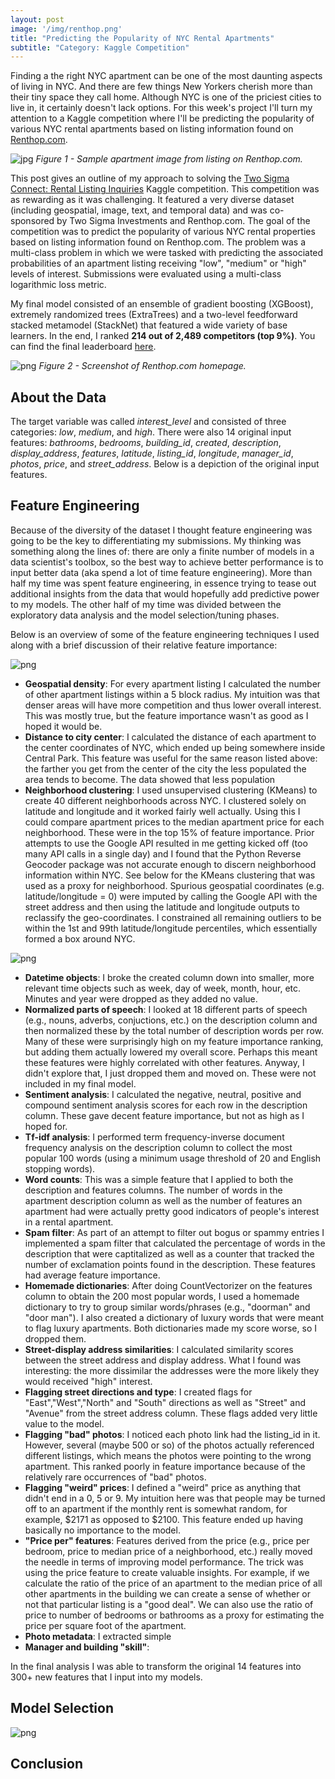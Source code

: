 ```yaml
---
layout: post
image: '/img/renthop.png'
title: "Predicting the Popularity of NYC Rental Apartments"
subtitle: "Category: Kaggle Competition"
---
```



Finding a the right NYC apartment can be one of the most daunting aspects of living in NYC.  And there are few things New Yorkers cherish more than their tiny space they call home.  Although NYC is one of the priciest cities to live in, it certainly doesn't lack options.  For this week's project I'll turn my attention to a Kaggle competition where I'll be predicting the popularity of various NYC rental apartments based on listing information found on [Renthop.com](https://www.renthop.com/).

![jpg](/img/renthop_files/nyc_apartment.jpg)
*Figure 1 - Sample apartment image from listing on Renthop.com.*

This post gives an outline of my approach to solving the [Two Sigma Connect: Rental Listing Inquiries](https://www.kaggle.com/c/two-sigma-connect-rental-listing-inquiries) Kaggle competition.  This competition was as rewarding as it was challenging.  It featured a very diverse dataset (including geospatial, image, text, and temporal data) and was co-sponsored by Two Sigma Investments and Renthop.com.  The goal of the competition was to predict the popularity of various NYC rental properties based on listing information found on Renthop.com.  The problem was a multi-class problem in which we were tasked with predicting the associated probabilities of an apartment listing receiving "low", "medium" or "high" levels of interest.  Submissions were evaluated using a multi-class logarithmic loss metric.

My final model consisted of an ensemble of gradient boosting (XGBoost), extremely randomized trees (ExtraTrees) and a two-level feedforward stacked metamodel (StackNet) that featured a wide variety of base learners.  In the end, I ranked **214 out of 2,489 competitors (top 9%)**.  You can find the final leaderboard [here](https://www.kaggle.com/c/two-sigma-connect-rental-listing-inquiries/leaderboard).  

![png](/img/renthop_files/renthop_screenshot.png)
*Figure 2 - Screenshot of Renthop.com homepage.*

## About the Data

The target variable was called *interest_level* and consisted of three categories: *low*, *medium*, and *high*.  There were also 14 original input features: *bathrooms*, *bedrooms*, *building_id*, *created*, *description*, *display_address*, *features*, *latitude*, *listing_id*, *longitude*, *manager_id*, *photos*, *price*, and *street_address*.  Below is a depiction of the original input features.



## Feature Engineering

Because of the diversity of the dataset I thought feature engineering was going to be the key to differentiating my submissions.  My thinking was something along the lines of: there are only a finite number of models in a data scientist's toolbox, so the best way to achieve better performance is to input better data (aka spend a lot of time feature engineering).  More than half my time was spent feature engineering, in essence trying to tease out additional insights from the data that would hopefully add predictive power to my models.  The other half of my time was divided between the exploratory data analysis and the model selection/tuning phases.  

Below is an overview of some of the feature engineering techniques I used along with a brief discussion of their relative feature importance:

![png](/img/renthop_files/feature_engineering.png)

- **Geospatial density**: For every apartment listing I calculated the number of other apartment listings within a 5 block radius. My intuition was that denser areas will have more competition and thus lower overall interest. This was mostly true, but the feature importance wasn't as good as I hoped it would be.
- **Distance to city center**: I calculated the distance of each apartment to the center coordinates of NYC, which ended up being somewhere inside Central Park.  This feature was useful for the same reason listed above: the farther you get from the center of the city the less populated the area tends to become.  The data showed that less population 
- **Neighborhood clustering**: I used unsupervised clustering (KMeans) to create 40 different neighborhoods across NYC. I clustered solely on latitude and longitude and it worked fairly well actually. Using this I could compare apartment prices to the median apartment price for each neighborhood. These were in the top 15% of feature importance.  Prior attempts to use the Google API resulted in me getting kicked off (too many API calls in a single day) and I found that the Python Reverse Geocoder package was not accurate enough to discern neighborhood information within NYC.  See below for the KMeans clustering that was used as a proxy for neighborhood.  Spurious geospatial coordinates (e.g. latitude/longitude = 0) were imputed by calling the Google API with the street address and then using the latitude and longitude outputs to reclassify the geo-coordinates.  I constrained all remaining outliers to be within the 1st and 99th latitude/longitude percentiles, which essentially formed a box around NYC.

![png](/img/renthop_files/neighborhood_clustering.png)

- **Datetime objects**: I broke the created column down into smaller, more relevant time objects such as week, day of week, month, hour, etc.  Minutes and year were dropped as they added no value.
- **Normalized parts of speech**: I looked at 18 different parts of speech (e.g., nouns, adverbs, conjuctions, etc.) on the description column and then normalized these by the total number of description words per row. Many of these were surprisingly high on my feature importance ranking, but adding them actually lowered my overall score. Perhaps this meant these features were highly correlated with other features. Anyway, I didn't explore that, I just dropped them and moved on. These were not included in my final model.
- **Sentiment analysis**: I calculated the negative, neutral, positive and compound sentiment analysis scores for each row in the description column. These gave decent feature importance, but not as high as I hoped for.
- **Tf-idf analysis**: I performed term frequency-inverse document frequency analysis on the description column to collect the most popular 100 words (using a minimum usage threshold of 20 and English stopping words).
- **Word counts**: This was a simple feature that I applied to both the description and features columns.  The number of words in the apartment description column as well as the number of features an apartment had were actually pretty good indicators of people's interest in a rental apartment.
- **Spam filter**: As part of an attempt to filter out bogus or spammy entries I implemented a spam filter that calculated the percentage of words in the description that were captitalized as well as a counter that tracked the number of exclamation points found in the description.  These features had average feature importance.
- **Homemade dictionaries**: After doing CountVectorizer on the features column to obtain the 200 most popular words, I used a homemade dictionary to try to group similar words/phrases (e.g., "doorman" and "door man"). I also created a dictionary of luxury words that were meant to flag luxury apartments. Both dictionaries made my score worse, so I dropped them.
- **Street-display address similarities**: I calculated similarity scores between the street address and display address. What I found was interesting: the more dissimilar the addresses were the more likely they would received "high" interest.
- **Flagging street directions and type**: I created flags for "East","West","North" and "South" directions as well as "Street" and "Avenue" from the street address column.  These flags added very little value to the model.
- **Flagging "bad" photos**: I noticed each photo link had the listing_id in it. However, several (maybe 500 or so) of the photos actually referenced different listings, which means the photos were pointing to the wrong apartment. This ranked poorly in feature importance because of the relatively rare occurrences of "bad" photos.
- **Flagging "weird" prices**: I defined a "weird" price as anything that didn't end in a 0, 5 or 9. My intuition here was that people may be turned off to an apartment if the monthly rent is somewhat random, for example, \$2171 as opposed to \$2100. This feature ended up having basically no importance to the model.
- **"Price per" features**: Features derived from the price (e.g., price per bedroom, price to median price of a neighborhood, etc.) really moved the needle in terms of improving model performance.  The trick was using the price feature to create valuable insights.  For example, if we calculate the ratio of the price of an apartment to the median price of all other apartments in the building we can create a sense of whether or not that particular listing is a "good deal".  We can also use the ratio of price to number of bedrooms or bathrooms as a proxy for estimating the price per square foot of the apartment.
- **Photo metadata**: I extracted simple 
- **Manager and building "skill"**: 


In the final analysis I was able to transform the original 14 features into 300+ new features that I input into my models.

## Model Selection

![png](/img/renthop_files/final_model.png)

## Conclusion